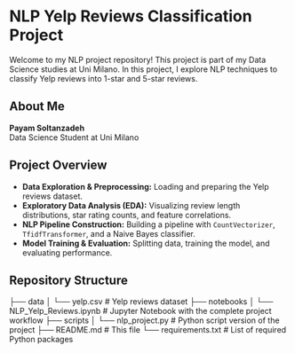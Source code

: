 # NLP Yelp Reviews Classification Project

Welcome to my NLP project repository! This project is part of my Data Science studies at Uni Milano. In this project, I explore NLP techniques to classify Yelp reviews into 1-star and 5-star reviews.

## About Me

**Payam Soltanzadeh**  
Data Science Student at Uni Milano

## Project Overview

- **Data Exploration & Preprocessing:** Loading and preparing the Yelp reviews dataset.
- **Exploratory Data Analysis (EDA):** Visualizing review length distributions, star rating counts, and feature correlations.
- **NLP Pipeline Construction:** Building a pipeline with `CountVectorizer`, `TfidfTransformer`, and a Naive Bayes classifier.
- **Model Training & Evaluation:** Splitting data, training the model, and evaluating performance.

## Repository Structure
├── data
│   └── yelp.csv                # Yelp reviews dataset
├── notebooks
│   └── NLP_Yelp_Reviews.ipynb    # Jupyter Notebook with the complete project workflow
├── scripts
│   └── nlp_project.py          # Python script version of the project
├── README.md                   # This file
└── requirements.txt            # List of required Python packages
